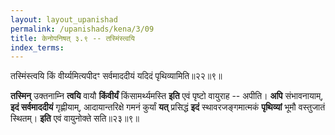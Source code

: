 ```yaml
---
layout: layout_upanishad
permalink: /upanishads/kena/3/09
title: केनोपनिषत् ३.९ -- तस्मिंस्त्वयि
index_terms:
---
```


<div class="mulam" markdown="1">
तस्मिंस्त्वयि किं वीर्य्यमित्यपीदꣳ  
सर्वमाददीयं यदिदं पृथिव्यामिति॥२२॥९॥
</div>

**तस्मिन्** उक्तनाम्नि **त्वयि** वायौ **किंवीर्यं** किंसामर्थ्यमस्ति **इति** एवं पृष्टो
वायुराह -- अपीति।
**अपि** संभावनायाम्, **इदं सर्वमाददीयं** गृह्णीयाम्, आदायान्तरिक्षे गमनं कुर्यां **यत्** प्रसिद्धं **इदं** स्थावरजङ्गमात्मकं **पृथिव्यां** भूमौ
वस्तुजातं स्थितम्।
**इति** एवं वायुनोक्ते सति॥२३॥९॥

